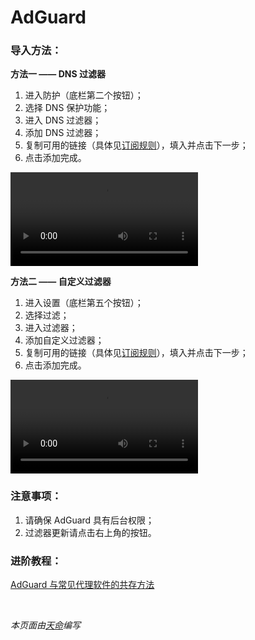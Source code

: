 # AdGuard

### 导入方法：

**方法一 —— DNS 过滤器**

1. 进入防护（底栏第二个按钮）；
2. 选择 DNS 保护功能；
3. 进入 DNS 过滤器；
4. 添加 DNS 过滤器；
5. 复制可用的链接（具体见[订阅规则](https://awavenue.top/Sub.html)），填入并点击下一步；
6. 点击添加完成。

<video controls>
  <source src="https://dlink.host/sharepoint/aHR0cHM6Ly94aWFmZW5nLW15LnNoYXJlcG9pbnQuY29tLzp2Oi9nL3BlcnNvbmFsL2FsZXhpYXF4aWFfeGlhZmVuZ19vbm1pY3Jvc29mdF9jb20vRWFzMW0yRXVVMVZQcWtrVUdIdU1tRGdCdTN2ZlRlbnR4SmZscjlPQ085Snk3Zz9uYXY9ZXlKeVpXWmxjbkpoYkVsdVptOGlPbnNpY21WbVpYSnlZV3hCY0hBaU9pSlBibVZFY21sMlpVWnZja0oxYzJsdVpYTnpJaXdpY21WbVpYSnlZV3hCY0hCUWJHRjBabTl5YlNJNklsZGxZaUlzSW5KbFptVnljbUZzVFc5a1pTSTZJblpwWlhjaUxDSnlaV1psY25KaGJGWnBaWGNpT2lKTmVVWnBiR1Z6VEdsdWEwTnZjSGtpZlgwJmU9TWI3S3gx.mp4" type="video/mp4">
  Your browser does not support the video tag.
</video>

**方法二 —— 自定义过滤器**

1. 进入设置（底栏第五个按钮）；
2. 选择过滤；
3. 进入过滤器；
4. 添加自定义过滤器；
5. 复制可用的链接（具体见[订阅规则](https://awavenue.top/Sub.html)），填入并点击下一步；
6. 点击添加完成。

<video controls>
  <source src="https://dlink.host/sharepoint/aHR0cHM6Ly94aWFmZW5nLW15LnNoYXJlcG9pbnQuY29tLzp2Oi9nL3BlcnNvbmFsL2FsZXhpYXF4aWFfeGlhZmVuZ19vbm1pY3Jvc29mdF9jb20vRWE0cDg4OWwwNHBHbnpjOElKMldnSGNCS19Nd0hBRWdLSEhueFdqTjhKUWV5Zz9uYXY9ZXlKeVpXWmxjbkpoYkVsdVptOGlPbnNpY21WbVpYSnlZV3hCY0hBaU9pSlBibVZFY21sMlpVWnZja0oxYzJsdVpYTnpJaXdpY21WbVpYSnlZV3hCY0hCUWJHRjBabTl5YlNJNklsZGxZaUlzSW5KbFptVnljbUZzVFc5a1pTSTZJblpwWlhjaUxDSnlaV1psY25KaGJGWnBaWGNpT2lKTmVVWnBiR1Z6VEdsdWEwTnZjSGtpZlgwJmU9TGg1M08w.mp4" type="video/mp4">
  Your browser does not support the video tag.
</video>

### 注意事项：

1. 请确保 AdGuard 具有后台权限；
2. 过滤器更新请点击右上角的按钮。

### 进阶教程：

[AdGuard 与常见代理软件的共存方法](./Coexist.md)

<br />

*本页面由[天命](https://t.me/tmbyml)编写*